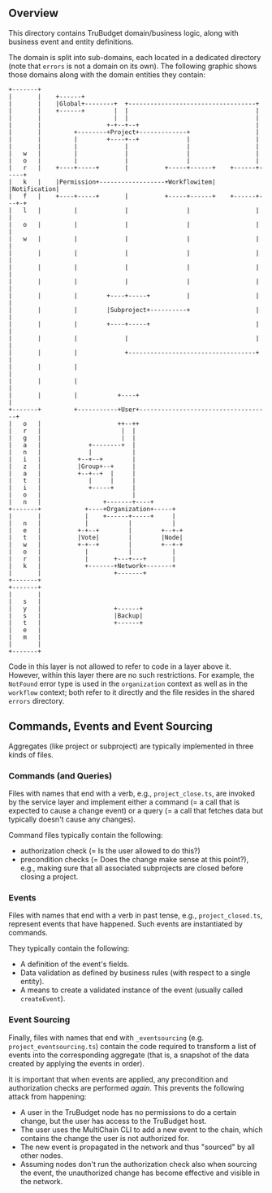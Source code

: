 ## Overview

This directory contains TruBudget domain/business logic, along with business event and entity definitions.

The domain is split into sub-domains, each located in a dedicated directory (note that `errors` is not a domain on its own). The following graphic shows those domains along with the domain entities they contain:

```plain
+-------+
|       |    +------+
|       |    |Global+--------+  +-----------------------------------+
|       |    +------+        |  |                                   |
|       |                    |  |                                   |
|       |                  +-+--+--+                                |
|       |         +--------+Project+-------------+                  |
|       |         |        +----+--+             |                  |
|       |         |             |                |                  |
|   w   |         |             |                |                  |
|   o   |         |             |                |                  |
|   r   |    +----+-----+       |          +-----+------+    +------+-----+
|   k   |    |Permission+------------------+Workflowitem|    |Notification|
|   f   |    +----+-----+       |          +-----+------+    +------+---+-+
|   l   |         |             |                |                  |   |
|   o   |         |             |                |                  |   |
|   w   |         |             |                |                  |   |
|       |         |             |                |                  |   |
|       |         |             |                |                  |   |
|       |         |             |                |                  |   |
|       |         |        +----+-----+          |                  |   |
|       |         |        |Subproject+----------+                  |   |
|       |         |        +----+-----+                             |   |
|       |         |             |                                   |   |
|       |         |             +-----------------------------------+   |
|       |         |                                                     |
|       |         |                                                     |
|       |         |           +----+                                    |
+-------+         +-----------+User+------------------------------------+
|   o   |                     ++--++
|   r   |                      |  |
|   g   |                      |  |
|   a   |             +--------+  |
|   n   |             |           |
|   i   |          +--+--+        |
|   z   |          |Group+--+     |
|   a   |          +--+--+  |     |
|   t   |             |     |     |
|   i   |             +-----+     |
|   o   |                         |
|   n   |                 +-------+----+
+-------+            +----+Organization+-----+
|       |            |    +------+-----+     |
|   n   |            |           |           |
|   e   |          +-+--+        |        +--+-+
|   t   |          |Vote|        |        |Node|
|   w   |          +-+--+        |        +--+-+
|   o   |            |           |           |
|   r   |            |       +---+---+       |
|   k   |            +-------+Network+-------+
|       |                    +-------+
+-------+
+-------+
|       |
|   s   |
|   y   |                    +------+
|   s   |                    |Backup|
|   t   |                    +------+
|   e   |
|   m   |
|       |
+-------+
```

Code in this layer is not allowed to refer to code in a layer above it. However, within this layer there are no such restrictions. For example, the `NotFound` error type is used in the `organization` context as well as in the `workflow` context; both refer to it directly and the file resides in the shared `errors` directory.

## Commands, Events and Event Sourcing

Aggregates (like project or subproject) are typically implemented in three kinds of files.

### Commands (and Queries)

Files with names that end with a verb, e.g., `project_close.ts`, are invoked by the service layer and implement either a command (= a call that is expected to cause a change event) or a query (= a call that fetches data but typically doesn't cause any changes).

Command files typically contain the following:

- authorization check (= Is the user allowed to do this?)
- precondition checks (= Does the change make sense at this point?), e.g., making sure that all associated subprojects are closed before closing a project.

### Events

Files with names that end with a verb in past tense, e.g., `project_closed.ts`, represent events that have happened. Such events are instantiated by commands.

They typically contain the following:

- A definition of the event's fields.
- Data validation as defined by business rules (with respect to a single entity).
- A means to create a validated instance of the event (usually called `createEvent`).

### Event Sourcing

Finally, files with names that end with `_eventsourcing` (e.g. `project_eventsourcing.ts`) contain the code required to transform a list of events into the corresponding aggregate (that is, a snapshot of the data created by applying the events in order).

It is important that when events are applied, any precondition and authorization checks are performed _again_. This prevents the following attack from happening:

- A user in the TruBudget node has no permissions to do a certain change, but the user has access to the TruBudget host.
- The user uses the MultiChain CLI to add a new event to the chain, which contains the change the user is not authorized for.
- The new event is propagated in the network and thus "sourced" by all other nodes.
- Assuming nodes don't run the authorization check also when sourcing the event, the unauthorized change has become effective and visible in the network.
